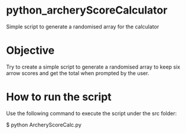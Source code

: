 # python_archeryScoreCalculator
Simple script to generate a randomised array for the calculator

# Objective
Try to create a simple script to generate a randomised array to keep six arrow scores and get the total when prompted
by the user.

# How to run the script
Use the following command to execute the script under the src folder:

$ python ArcheryScoreCalc.py